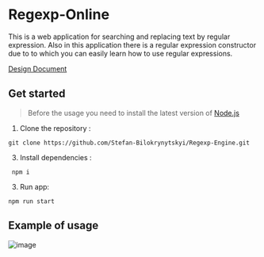 # Regexp-Online
This is a web application for searching and replacing text by regular expression. Also in this application there 
is a regular expression constructor due to to which you can easily learn how to use regular expressions.

[Design Document](https://docs.google.com/document/d/1eneh0l12gsNYXmlngCIoB1Jr_206b8oe6xtAF2L-TwI/edit)

## Get started
> Before the usage you need to install the latest version of [Node.js](https://nodejs.org/en/download/)
1. Clone the repository : 
```
git clone https://github.com/Stefan-Bilokrynytskyi/Regexp-Engine.git
```
3. Install dependencies : 
```
 npm i
```
3. Run app: 
 ```
 npm run start
 ```
 ## Example of usage
 ![image](https://github.com/Stefan-Bilokrynytskyi/Regexp-Engine/assets/69929490/53c37868-6d00-4454-8b09-7055587913dd)

 
